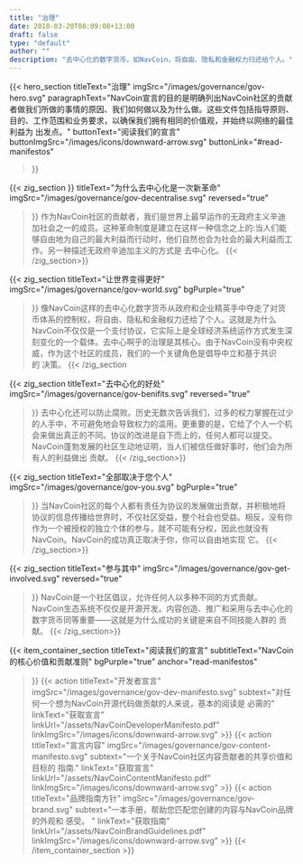 ```yaml
---
title: "治理"
date: 2018-03-20T08:09:08+13:00
draft: false
type: "default"
author: ""
description: "去中心化的数字货币，如NavCoin，将自由、隐私和金融权力归还给个人。"
---
```

<script src="https://ajax.googleapis.com/ajax/libs/jquery/3.3.1/jquery.min.js"></script>
{{< hero_section
titleText="治理"
imgSrc="/images/governance/gov-hero.svg"
paragraphText="NavCoin宣言的目的是明确列出NavCoin社区的贡献者做我们所做的事情的原因、我们如何做以及为什么做。这些文件包括指导原则、目的、工作范围和业务要求，以确保我们拥有相同的价值观，并始终以网络的最佳利益为&nbsp;出发点。"
buttonText="阅读我们的宣言"
buttonImgSrc="/images/icons/downward-arrow.svg"
buttonLink="#read-manifestos"
>}}

{{< zig_section }}
titleText="为什么去中心化是一次新革命"
imgSrc="/images/governance/gov-decentralise.svg"
reversed="true"
>}}
作为NavCoin社区的贡献者，我们是世界上最早运作的无政府主义辛迪加社会之一的成员。这种革命制度是建立在这样一种信念之上的:当人们能够自由地为自己的最大利益而行动时，他们自然也会为社会的最大利益而工作。另一种描述无政府辛迪加主义的方式是&nbsp;去中心化。
{{< /zig_section>}}


{{< zig_section
  titleText="让世界变得更好"
  imgSrc="/images/governance/gov-world.svg"
  bgPurple="true"
>}}
像NavCoin这样的去中心化数字货币从政府和企业精英手中夺走了对货币体系的控制权，将自由、隐私和金融权力还给了个人。这就是为什么NavCoin不仅仅是一个支付协议，它实际上是全球经济系统运作方式发生深刻变化的一个载体。去中心啊乎的治理是其核心。由于NavCoin没有中央权威，作为这个社区的成员，我们的一个关键角色是倡导中立和基于共识的&nbsp;决策。
{{< /zig_section


{{< zig_section
titleText="去中心化的好处"
imgSrc="/images/governance/gov-benifits.svg"
reversed="true"
>}}
去中心化还可以防止腐败。历史无数次告诉我们，过多的权力掌握在过少的人手中，不可避免地会导致权力的滥用。更重要的是，它给了个人一个机会来做出真正的不同。协议的改进是自下而上的，任何人都可以提交。NavCoin蓬勃发展的社区生动地证明，当人们被信任做好事时，他们会为所有人的利益做出&nbsp;贡献。
{{< /zig_section>}}


{{< zig_section
  titleText="全部取决于您个人"
  imgSrc="/images/governance/gov-you.svg"
  bgPurple="true"
>}}
当NavCoin社区的每个人都有责任为协议的发展做出贡献，并积极地将协议的信息传播给世界时，不仅社区受益，整个社会也受益。相反，没有你作为一个被授权的独立个体的参与，就不可能有分权，因此也就没有NavCoin。NavCoin的成功真正取决于你，你可以自由地实现&nbsp;它。
{{< /zig_section>}}


{{< zig_section
titleText="参与其中"
imgSrc="/images/governance/gov-get-involved.svg"
reversed="true"
>}}
NavCoin是一个社区倡议，允许任何人以多种不同的方式贡献。NavCoin生态系统不仅仅是开源开发。内容创造、推广和采用与去中心化的数字货币同等重要——这就是为什么成功的关键是来自不同技能人群的&nbsp;贡献。
{{< /zig_section>}}


{{< item_container_section
    titleText="阅读我们的宣言"
    subtitleText="NavCoin的核心价值和贡献准则"
    bgPurple="true"
    anchor="read-manifestos"
>}}
    {{< action
        titleText="开发者宣言"
        imgSrc="/images/governance/gov-dev-manifesto.svg"
        subtext="对任何一个想为NavCoin开源代码做贡献的人来说，基本的阅读是&nbsp;必需的"
        linkText="获取宣言"
        linkUrl="/assets/NavCoinDeveloperManifesto.pdf"
        linkImgSrc="/images/icons/downward-arrow.svg"
    >}}
    {{< action
        titleText="宣言内容"
        imgSrc="/images/governance/gov-content-manifesto.svg"
        subtext="一个关于NavCoin社区内容贡献者的共享价值和目标的&nbsp;指南."
        linkText="获取宣言"
        linkUrl="/assets/NavCoinContentManifesto.pdf"
        linkImgSrc="/images/icons/downward-arrow.svg"
    >}}
    {{< action
        titleText="品牌指南方针"
        imgSrc="/images/governance/gov-brand.svg"
        subtext="一本手册，帮助您匹配您创建的内容与NavCoin品牌的外观和&nbsp;感受。 "
        linkText="获取指南"
        linkUrl="/assets/NavCoinBrandGuidelines.pdf"
        linkImgSrc="/images/icons/downward-arrow.svg"
    >}}
{{< /item_container_section >}}

<script>
$("a[href^='#']").click(function(e) {
	e.preventDefault();

	var position = $($(this).attr("href")).offset().top;

	$("body, html").animate({
		scrollTop: position
	} /* speed */ );
});
</script>
